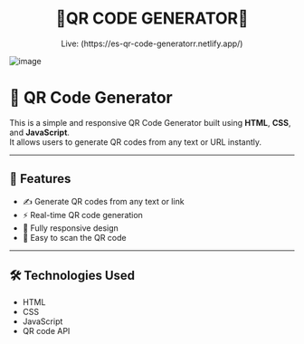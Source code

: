 <h1 align="center">
🤖QR CODE GENERATOR🚀
</h1>
<p align="center">Live: (https://es-qr-code-generatorr.netlify.app/)</p>

![image](https://github.com/user-attachments/assets/9d29451b-b4ee-49ea-bb39-467ae19beac9)


# 📱 QR Code Generator

This is a simple and responsive QR Code Generator built using **HTML**, **CSS**, and **JavaScript**.  
It allows users to generate QR codes from any text or URL instantly.

---

## 🚀 Features

- ✍️ Generate QR codes from any text or link  
- ⚡ Real-time QR code generation  
- 📱 Fully responsive design  
- 💾 Easy to scan the QR code

---

## 🛠️ Technologies Used

- HTML  
- CSS  
- JavaScript  
- QR code API

